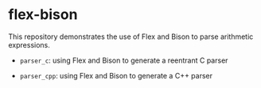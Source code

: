 # flex-bison

This repository demonstrates the use of Flex and Bison to parse arithmetic expressions.

  - `parser_c`: using Flex and Bison to generate a reentrant C parser

  - `parser_cpp`: using Flex and Bison to generate a C++ parser
